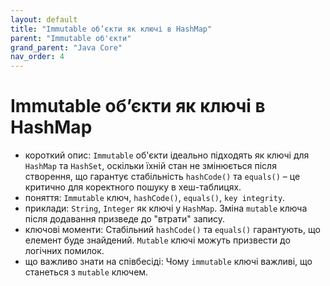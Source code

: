 ```yaml
---
layout: default
title: "Immutable об’єкти як ключі в HashMap"
parent: "Immutable об'єкти"
grand_parent: "Java Core"
nav_order: 4
---
```


# Immutable об’єкти як ключі в HashMap

*   короткий опис: `Immutable` об'єкти ідеально підходять як ключі для `HashMap` та `HashSet`, оскільки їхній стан не змінюється після створення, що гарантує стабільність `hashCode()` та `equals()` – це критично для коректного пошуку в хеш-таблицях.
*   поняття: `Immutable` ключ, `hashCode()`, `equals()`, `key integrity`.
*   приклади: `String`, `Integer` як ключі у `HashMap`. Зміна `mutable` ключа після додавання призведе до "втрати" запису.
*   ключові моменти: Стабільний `hashCode()` та `equals()` гарантують, що елемент буде знайдений. `Mutable` ключі можуть призвести до логічних помилок.
*   що важливо знати на співбесіді: Чому `immutable` ключі важливі, що станеться з `mutable` ключем.
